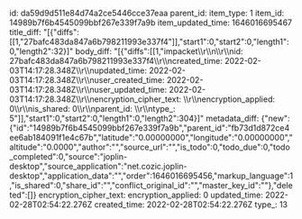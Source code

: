 id: da59d9d511e84d74a2ce5446cce37eaa
parent_id: 
item_type: 1
item_id: 14989b7f6b4545099bbf267e339f7a9b
item_updated_time: 1646016695467
title_diff: "[{\"diffs\":[[1,\"27bafc483da847a6b798211993e337f4\"]],\"start1\":0,\"start2\":0,\"length1\":0,\"length2\":32}]"
body_diff: "[{\"diffs\":[[1,\"impacket\\\r\\\n\\\r\\\nid: 27bafc483da847a6b798211993e337f4\\\r\\\ncreated_time: 2022-02-03T14:17:28.348Z\\\r\\\nupdated_time: 2022-02-03T14:17:28.348Z\\\r\\\nuser_created_time: 2022-02-03T14:17:28.348Z\\\r\\\nuser_updated_time: 2022-02-03T14:17:28.348Z\\\r\\\nencryption_cipher_text: \\\r\\\nencryption_applied: 0\\\r\\\nis_shared: 0\\\r\\\nparent_id: \\\r\\\ntype_: 5\"]],\"start1\":0,\"start2\":0,\"length1\":0,\"length2\":304}]"
metadata_diff: {"new":{"id":"14989b7f6b4545099bbf267e339f7a9b","parent_id":"fb73d1d872ce4ee6ab184091f1e4c67b","latitude":"0.00000000","longitude":"0.00000000","altitude":"0.0000","author":"","source_url":"","is_todo":0,"todo_due":0,"todo_completed":0,"source":"joplin-desktop","source_application":"net.cozic.joplin-desktop","application_data":"","order":1646016695456,"markup_language":1,"is_shared":0,"share_id":"","conflict_original_id":"","master_key_id":""},"deleted":[]}
encryption_cipher_text: 
encryption_applied: 0
updated_time: 2022-02-28T02:54:22.276Z
created_time: 2022-02-28T02:54:22.276Z
type_: 13